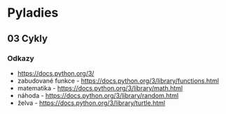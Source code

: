 # Pyladies

## 03 Cykly

### Odkazy

* https://docs.python.org/3/
* zabudované funkce - https://docs.python.org/3/library/functions.html
* matematika - https://docs.python.org/3/library/math.html
* náhoda - https://docs.python.org/3/library/random.html
* želva - https://docs.python.org/3/library/turtle.html
